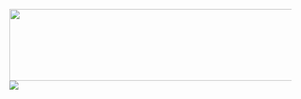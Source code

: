 <a href="https://canarddu38.github.io/DUCKSPLOIT/"><img src="https://github.com/canarddu38/DUCKSPLOIT/blob/root/images/dsbanner.png" width="519" height="129" style="center_crop"/></a>
<img src="https://github-readme-stats.vercel.app/api?username=canarddu38&theme=dark"/>
